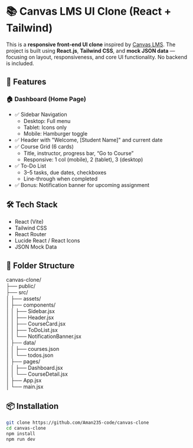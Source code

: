 # 📚 Canvas LMS UI Clone (React + Tailwind)

This is a **responsive front-end UI clone** inspired by [Canvas LMS](https://canvas.instructure.com/). The project is built using **React.js**, **Tailwind CSS**, and **mock JSON data** — focusing on layout, responsiveness, and core UI functionality. No backend is included.

## 🚀 Features

### 🏠 Dashboard (Home Page)
- ✅ Sidebar Navigation  
  - Desktop: Full menu  
  - Tablet: Icons only  
  - Mobile: Hamburger toggle  
- ✅ Header with "Welcome, [Student Name]" and current date  
- ✅ Course Grid (6 cards)  
  - Title, instructor, progress bar, “Go to Course”  
  - Responsive: 1 col (mobile), 2 (tablet), 3 (desktop)  
- ✅ To-Do List  
  - 3–5 tasks, due dates, checkboxes  
  - Line-through when completed  
- ✅ Bonus: Notification banner for upcoming assignment  

## 🛠 Tech Stack

- React (Vite)
- Tailwind CSS
- React Router
- Lucide React / React Icons
- JSON Mock Data

## 📁 Folder Structure

canvas-clone/  
├── public/  
├── src/  
│   ├── assets/  
│   ├── components/  
│   │   ├── Sidebar.jsx  
│   │   ├── Header.jsx  
│   │   ├── CourseCard.jsx  
│   │   ├── ToDoList.jsx  
│   │   └── NotificationBanner.jsx  
│   ├── data/  
│   │   ├── courses.json  
│   │   └── todos.json  
│   ├── pages/  
│   │   ├── Dashboard.jsx  
│   │   └── CourseDetail.jsx  
│   ├── App.jsx  
│   └── main.jsx  

## 📦 Installation

```bash
git clone https://github.com/Aman235-code/canvas-clone
cd canvas-clone
npm install
npm run dev
